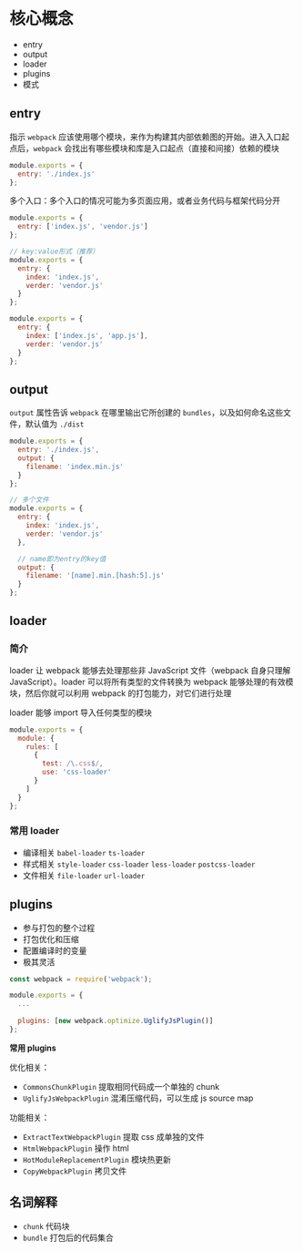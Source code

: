 # 核心概念

- entry
- output
- loader
- plugins
- 模式

## entry

指示 `webpack` 应该使用哪个模块，来作为构建其内部依赖图的开始。进入入口起点后，`webpack` 会找出有哪些模块和库是入口起点（直接和间接）依赖的模块

```javascript
module.exports = {
  entry: './index.js'
};
```

多个入口：多个入口的情况可能为多页面应用，或者业务代码与框架代码分开

```javascript
module.exports = {
  entry: ['index.js', 'vendor.js']
};

// key:value形式（推荐）
module.exports = {
  entry: {
    index: 'index.js',
    verder: 'vendor.js'
  }
};

module.exports = {
  entry: {
    index: ['index.js', 'app.js'],
    verder: 'vendor.js'
  }
};
```

## output

`output` 属性告诉 `webpack` 在哪里输出它所创建的 `bundles`，以及如何命名这些文件，默认值为 `./dist`

```javascript
module.exports = {
  entry: './index.js',
  output: {
    filename: 'index.min.js'
  }
};

// 多个文件
module.exports = {
  entry: {
    index: 'index.js',
    verder: 'vendor.js'
  },

  // name即为entry的key值
  output: {
    filename: '[name].min.[hash:5].js'
  }
};
```

## loader

### 简介

loader 让 webpack 能够去处理那些非 JavaScript 文件（webpack 自身只理解 JavaScript）。loader 可以将所有类型的文件转换为 webpack 能够处理的有效模块，然后你就可以利用 webpack 的打包能力，对它们进行处理

<p class="warning">loader 能够 import 导入任何类型的模块</p>

```javascript
module.exports = {
  module: {
    rules: [
      {
        test: /\.css$/,
        use: 'css-loader'
      }
    ]
  }
};
```

### 常用 loader

- 编译相关 `babel-loader` `ts-loader`
- 样式相关 `style-loader` `css-loader` `less-loader` `postcss-loader`
- 文件相关 `file-loader` `url-loader`

## plugins

- 参与打包的整个过程
- 打包优化和压缩
- 配置编译时的变量
- 极其灵活

```javascript
const webpack = require('webpack');

module.exports = {
  ...
  
  plugins: [new webpack.optimize.UglifyJsPlugin()]
};
```

**常用 plugins**

优化相关：

- `CommonsChunkPlugin` 提取相同代码成一个单独的 chunk
- `UglifyJsWebpackPlugin` 混淆压缩代码，可以生成 js source map

功能相关：

- `ExtractTextWebpackPlugin` 提取 css 成单独的文件
- `HtmlWebpackPlugin` 操作 html
- `HotModuleReplacementPlugin` 模块热更新
- `CopyWebpackPlugin` 拷贝文件

## 名词解释

- `chunk` 代码块
- `bundle` 打包后的代码集合
